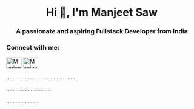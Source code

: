 <h1 align="center">Hi 👋, I'm Manjeet Saw</h1>
<h3 align="center">A passionate and aspiring Fullstack Developer from India</h3>


<h3 align="left">Connect with me:</h3>
<p align="left">

<a href="https://www.linkedin.com/in/manjeetcodes" target="blank"><img align="center" src="https://raw.githubusercontent.com/rahuldkjain/github-profile-readme-generator/master/src/images/icons/Social/linked-in-alt.svg" alt="Manjeetcodes" height="30" width="40" /></a>
<a href="https://youtube.com/@Manjeetcodes?si=VpMJDGAV822yWvSR" target="blank"><img align="center" src="https://raw.githubusercontent.com/rahuldkjain/github-profile-readme-generator/master/src/images/icons/Social/youtube.svg" alt="ManjeetCodes" height="30" width="40" /></a>
</p>
<p>.............................................</p>
<p>.............................</p>
<p>.....................</p>
